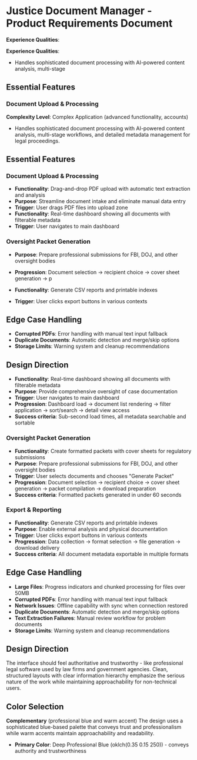 # Justice Document Manager - Product Requirements Document

**Experience Qualities**:

**Experience Qualities**:
- Handles sophisticated document processing with AI-powered content analysis, multi-stage 
## Essential Features
### Document Upload & Processing

**Complexity Level**: Complex Application (advanced functionality, accounts)
- Handles sophisticated document processing with AI-powered content analysis, multi-stage workflows, and detailed metadata management for legal proceedings.

## Essential Features

### Document Upload & Processing
- **Functionality**: Drag-and-drop PDF upload with automatic text extraction and analysis
- **Purpose**: Streamline document intake and eliminate manual data entry
- **Trigger**: User drags PDF files into upload zone
- **Functionality**: Real-time dashboard showing all documents with filterable metadata
- **Trigger**: User navigates to main dashboard

### Oversight Packet Generation
- **Purpose**: Prepare professional submissions for FBI, DOJ, and other oversight bodies
- **Progression**: Document selection → recipient choice → cover sheet generation → p

- **Functionality**: Generate CSV reports and printable indexes
- **Trigger**: User clicks export buttons in various contexts

## Edge Case Handling
- **Corrupted PDFs**: Error handling with manual text input fallback
- **Duplicate Documents**: Automatic detection and merge/skip options
- **Storage Limits**: Warning system and cleanup recommendations
## Design Direction



- **Functionality**: Real-time dashboard showing all documents with filterable metadata
- **Purpose**: Provide comprehensive oversight of case documentation
- **Trigger**: User navigates to main dashboard
- **Progression**: Dashboard load → document list rendering → filter application → sort/search → detail view access
- **Success criteria**: Sub-second load times, all metadata searchable and sortable

### Oversight Packet Generation
- **Functionality**: Create formatted packets with cover sheets for regulatory submissions
- **Purpose**: Prepare professional submissions for FBI, DOJ, and other oversight bodies
- **Trigger**: User selects documents and chooses "Generate Packet"
- **Progression**: Document selection → recipient choice → cover sheet generation → packet compilation → download preparation
- **Success criteria**: Formatted packets generated in under 60 seconds

### Export & Reporting
- **Functionality**: Generate CSV reports and printable indexes
- **Purpose**: Enable external analysis and physical documentation
- **Trigger**: User clicks export buttons in various contexts
- **Progression**: Data collection → format selection → file generation → download delivery
- **Success criteria**: All document metadata exportable in multiple formats

## Edge Case Handling
- **Large Files**: Progress indicators and chunked processing for files over 50MB
- **Corrupted PDFs**: Error handling with manual text input fallback
- **Network Issues**: Offline capability with sync when connection restored
- **Duplicate Documents**: Automatic detection and merge/skip options
- **Text Extraction Failures**: Manual review workflow for problem documents
- **Storage Limits**: Warning system and cleanup recommendations

## Design Direction
The interface should feel authoritative and trustworthy - like professional legal software used by law firms and government agencies. Clean, structured layouts with clear information hierarchy emphasize the serious nature of the work while maintaining approachability for non-technical users.

## Color Selection
**Complementary** (professional blue and warm accent)
The design uses a sophisticated blue-based palette that conveys trust and professionalism while warm accents maintain approachability and readability.

- **Primary Color**: Deep Professional Blue (oklch(0.35 0.15 250)) - conveys authority and trustworthiness































